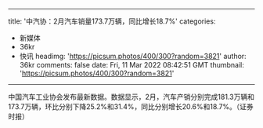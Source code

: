
---
title: '中汽协：2月汽车销量173.7万辆，同比增长18.7%'
categories: 
 - 新媒体
 - 36kr
 - 快讯
headimg: 'https://picsum.photos/400/300?random=3821'
author: 36kr
comments: false
date: Fri, 11 Mar 2022 08:42:51 GMT
thumbnail: 'https://picsum.photos/400/300?random=3821'
---

<div>   
中国汽车工业协会发布最新数据。数据显示，2月，汽车产销分别完成181.3万辆和173.7万辆，环比分别下降25.2%和31.4%，同比分别增长20.6%和18.7%。（证券时报）  
</div>
            